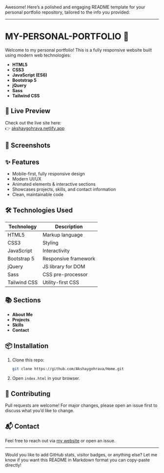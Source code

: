 Awesome! Here’s a polished and engaging README template for your personal portfolio repository, tailored to the info you provided:

---

# MY-PERSONAL-PORTFOLIO 🤠

Welcome to my personal portfolio! This is a fully responsive website built using modern web technologies:

- **HTML5**
- **CSS3**
- **JavaScript (ES6)**
- **Bootstrap 5**
- **jQuery**
- **Sass**
- **Tailwind CSS**

## 🚀 Live Preview

Check out the live site here:  
👉 [akshaygohrava.netlify.app](https://akshaygohrava.netlify.app)

## 📸 Screenshots

<!--
Add screenshots here by uploading images to the repo or linking to hosted images.
Example:
![Home Page](assets/screenshots/home.png)
-->

## ✨ Features

- Mobile-first, fully responsive design
- Modern UI/UX
- Animated elements & interactive sections
- Showcases projects, skills, and contact information
- Clean, maintainable code

## 🛠️ Technologies Used

| Technology   | Description                |
| ------------ | ------------------------- |
| HTML5        | Markup language           |
| CSS3         | Styling                   |
| JavaScript   | Interactivity             |
| Bootstrap 5  | Responsive framework      |
| jQuery       | JS library for DOM        |
| Sass         | CSS pre-processor         |
| Tailwind CSS | Utility-first CSS         |

## 📚 Sections

- **About Me**
- **Projects**
- **Skills**
- **Contact**

## 📦 Installation

1. Clone this repo:
   ```bash
   git clone https://github.com/Akshaygohrava/Home.git
   ```
2. Open `index.html` in your browser.

## 🤝 Contributing

Pull requests are welcome! For major changes, please open an issue first to discuss what you’d like to change.

## 📬 Contact

Feel free to reach out via [my website](https://akshaygohrava.netlify.app) or open an issue.

---

Would you like to add GitHub stats, visitor badges, or anything else? Let me know if you want this README in Markdown format you can copy-paste directly!
